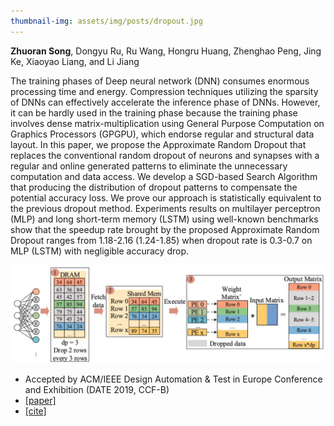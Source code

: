 ```yaml
---
thumbnail-img: assets/img/posts/dropout.jpg
---
```

**Zhuoran Song**, Dongyu Ru, Ru Wang, Hongru Huang, Zhenghao Peng, Jing Ke, Xiaoyao Liang, and Li Jiang

The training phases of Deep neural network (DNN) consumes enormous processing time and energy. Compression techniques utilizing the sparsity of DNNs can effectively accelerate the inference phase of DNNs. However, it can be hardly used in the training phase because the training phase involves dense matrix-multiplication using General Purpose Computation on Graphics Processors (GPGPU), which endorse regular and structural data layout. In this paper, we propose the Approximate Random Dropout that replaces the conventional random dropout of neurons and synapses with a regular and online generated patterns to eliminate the unnecessary computation and data access. We develop a SGD-based Search Algorithm that producing the distribution of dropout patterns to compensate the potential accuracy loss. We prove our approach is statistically equivalent to the previous dropout method. Experiments results on multilayer perceptron (MLP) and long short-term memory (LSTM) using well-known benchmarks show that the speedup rate brought by the proposed Approximate Random Dropout ranges from 1.18-2.16 (1.24-1.85) when dropout rate is 0.3-0.7 on MLP (LSTM) with negligible accuracy drop.

![dropout](/assets/img/posts/dropout.jpg)

* Accepted by ACM/IEEE Design Automation & Test in Europe Conference and Exhibition (DATE 2019, CCF-B)
* [[paper]](https://ieeexplore.ieee.org/abstract/document/8715135/)
* [[cite]](https://scholar.googleusercontent.com/scholar.bib?q=info:LWUg_SD3c-0J:scholar.google.com/&output=citation&scisdr=CgVK0WDnEPjT2KL3HDc:AAGBfm0AAAAAYjPxBDebblJef0T-nyvGHGvIAGpg80Uf&scisig=AAGBfm0AAAAAYjPxBGG6-i67_3eSgPibNcRExYMRYd7v&scisf=4&ct=citation&cd=-1&hl=zh-CN)